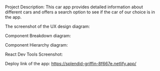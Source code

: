 Project Description: This car app provides detailed information about different cars and offers a search option to see if the car of our choice is in the app.

The screenshot of the UX design diagram:

Component Breakdown diagram:

Component Hierarchy diagram:

React Dev Tools Screenshot:

Deploy link of the app: https://splendid-griffin-8f667e.netlify.app/
